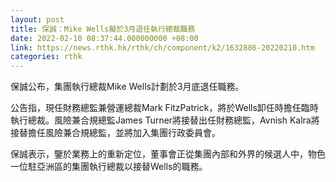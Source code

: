 ```yaml
---
layout: post
title: 保誠：Mike Wells擬於3月退任執行總裁職務
date: 2022-02-10 08:37:44.000000000 +08:00
link: https://news.rthk.hk/rthk/ch/component/k2/1632886-20220210.htm
categories: rthk
---
```


保誠公布，集團執行總裁Mike Wells計劃於3月底退任職務。

公告指，現任財務總監兼營運總裁Mark FitzPatrick，將於Wells卸任時擔任臨時執行總裁。風險兼合規總監James Turner將接替出任財務總監，Avnish Kalra將接替擔任風險兼合規總監，並將加入集團行政委員會。

保誠表示，鑒於業務上的重新定位，董事會正從集團內部和外界的候選人中，物色一位駐亞洲區的集團執行總裁以接替Wells的職務。
